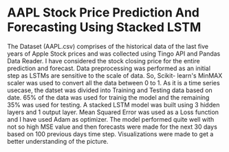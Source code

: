 # AAPL Stock Price Prediction And Forecasting Using Stacked LSTM

The Dataset (AAPL.csv) comprises of the historical data of the last five years of Apple Stock prices and was collected using Tingo API and Pandas Data Reader. I have considered the stock closing price for the entire prediction and forecast. Data preprocessing was performed as an initial step as LSTMs are sensitive to the scale of data. So, Scikit- learn's MinMAX scaler was used to convert all the data between 0 to 1. As it is a time series usecase, the datset was divided into Training and Testing data based on date. 65% of the data was used for trainig the model and the remaining 35% was used for testing. A stacked LSTM model was built using 3 hidden layers and 1 output layer. Mean Squared Error was used as a Loss function and I have used Adam as optimizer. The model performed quite well with not so high MSE value and then forecasts were made for the next 30 days based on 100 previous days time step. Visualizations were made to get a better understanding of the picture. 

